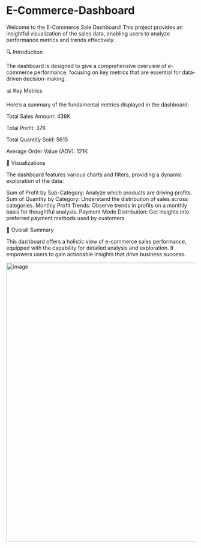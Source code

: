 # E-Commerce-Dashboard

Welcome to the E-Commerce Sale Dashboard! This project provides an insightful visualization of the sales data, enabling users to analyze performance metrics and trends effectively.

🔍 Introduction

The dashboard is designed to give a comprehensive overview of e-commerce performance, focusing on key metrics that are essential for data-driven decision-making.

📊 Key Metrics

Here’s a summary of the fundamental metrics displayed in the dashboard:

Total Sales Amount: 438K

Total Profit: 37K

Total Quantity Sold: 5615

Average Order Value (AOV): 121K

🌟 Visualizations

The dashboard features various charts and filters, providing a dynamic exploration of the data:

Sum of Profit by Sub-Category: Analyze which products are driving profits.
Sum of Quantity by Category: Understand the distribution of sales across categories.
Monthly Profit Trends: Observe trends in profits on a monthly basis for thoughtful analysis.
Payment Mode Distribution: Get insights into preferred payment methods used by customers.


📄 Overall Summary

This dashboard offers a holistic view of e-commerce sales performance, equipped with the capability for detailed analysis and exploration. It empowers users to gain actionable insights that drive business success.

<img width="1325" height="742" alt="image" src="https://github.com/user-attachments/assets/47f04536-fb6f-4515-8063-81812ce0cccb" />
